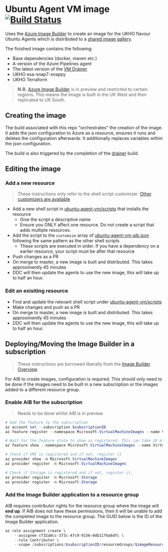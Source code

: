 # Ubuntu Agent VM image [![Build Status](https://ukhogov.visualstudio.com/Digital%20Operations/_apis/build/status/UKHO.vm-agent-aib?branchName=master)](https://ukhogov.visualstudio.com/Digital%20Operations/_build/latest?definitionId=180&branchName=master)

Uses the [Azure Image Builder](https://docs.microsoft.com/en-us/azure/virtual-machines/linux/image-builder-overview) to create an image for the UKHO flavour Ubuntu Agents which is  distributed to a [shared image gallery](https://docs.microsoft.com/en-us/azure/virtual-machines/linux/shared-image-galleries).

The finished image contains the following:

- Base dependencies (docker, maven etc.)
- A version of the Azure Pipelines agent
- The latest version of the [VM Drainer](https://github.com/UKHO/AzDoAgentDrainer)
- UKHO esa-snap7-snappy 
- UKHO Terraform

> **N.B.** [Azure Image Builder](https://docs.microsoft.com/en-us/azure/virtual-machines/linux/image-builder-overview) is in preview and restricted to certain regions. This means the image is built in the UK West and then replicated to UK South.

## Creating the image

The build associated with this repo "orchestrates" the creation of the image. It adds the json configuration to Azure as a resource, ensures it runs and deletes the configuration afterwards. It additionally replaces variables within the json configuration.

The build is also triggered by the completion of the [drainer](https://github.com/UKHO/AzDoAgentDrainer) build.

## Editing the image

### Add a new resource

> These instructions only refer to the shell script customizer. [Other customizers are available](https://docs.microsoft.com/en-us/azure/virtual-machines/linux/image-builder-json#properties-customize)

- Add a new shell script in [ubuntu-agent-vm/scripts](ubuntu-agent-vm/scripts) that installs the resource
  - Give the script a descriptive name
  - Ensure you ONLY affect one resource. Do not create a script that adds multiple resources.
- Add the script to the `customize` array of  [ubuntu-agent-vm-aib.json](ubuntu-agent-vm/ubuntu-agent-vm-aib.json) following the same pattern as the other shell scripts
  - These scripts are executed in order. If you have a dependency on a earlier resource, your script must be after that resource
- Push changes as a PR
- On merge to master, a new image is built and distributed. This takes approximently 45 minutes
- DDC will then update the agents to use the new image, this will take up to half an hour.

### Edit an exisiting resource

- Find and update the relevant shell script under [ubuntu-agent-vm/scripts](ubuntu-agent-vm/scripts)
- Make changes and push as a PR
- On merge to master, a new image is built and distributed. This takes approximently 45 minutes
- DDC will then update the agents to use the new image, this will take up to half an hour.

## Deploying/Moving the Image Builder in a subscription

> These instructions are borrowed liberally from the [Image Builder Overview](https://docs.microsoft.com/en-us/azure/virtual-machines/linux/image-builder-overview).

For AIB to create images, configuration is required. This should only need to be done if the images need to be built in a new subscription or the images added to a different resource group.

### Enable AIB for the subscription

> Needs to be done whilst AIB is in preview

```powershell
# Add the feature to the subscription
az account set --subscription $subscriptionID
az feature register --namespace Microsoft.VirtualMachineImages --name VirtualMachineTemplatePreview

# Wait for the feature state to show as registered. This can take 10 mins.
az feature show --namespace Microsoft.VirtualMachineImages --name VirtualMachineTemplatePreview

# Check if VMI is registered and if not, register it
az provider show -n Microsoft.VirtualMachineImages
az provider register -n Microsoft.VirtualMachineImages

# Check if Storage is registered and if not, register it.
az provider register -n Microsoft.Storage
az provider register -n Microsoft.Storage
```

### Add the Image Builder application to a resource group

AIB requires contributor rights for the resource group where the image will **end up**. If AIB does not have these permissions, then it will be unable to add the completed image to the resource group. The GUID below is the ID of the Image Builder application.

```powershell
az role assignment create \
    --assignee cf32a0cc-373c-47c9-9156-0db11f6a6dfc \
    --role Contributor \
    --scope /subscriptions/$subscriptionID/resourceGroups/$imageResourceGroup
```
